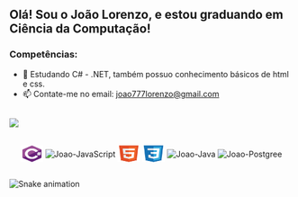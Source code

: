 ## Olá! Sou o João Lorenzo, e estou graduando em Ciência da Computação!

<h3>Competências:</h3>

- 📖 Estudando C# - .NET, também possuo conhecimento básicos de html e css.
- 📫 Contate-me no email: joao777lorenzo@gmail.com


##
<a href="https://www.linkedin.com/in/devjoaolorenzo/" target="_blank"><img src="https://img.shields.io/badge/-LinkedIn-%230077B5?style=for-the-badge&logo=linkedin&logoColor=white" target="_blank"></a>
##
<div align="center">
  <img align="center" alt="Joao-C-Sharp" height="30" width="40" src="https://raw.githubusercontent.com/devicons/devicon/master/icons/csharp/csharp-original.svg">
  <img align="center" alt="Joao-JavaScript" height="30" width="40" src="https://cdn.jsdelivr.net/gh/devicons/devicon/icons/javascript/javascript-original.svg">
  <img align="center" alt="Joao-HTML" height="30" width="40" src="https://raw.githubusercontent.com/devicons/devicon/master/icons/html5/html5-original.svg">
  <img align="center" alt="Joao-CSS" height="30" width="40" src="https://raw.githubusercontent.com/devicons/devicon/master/icons/css3/css3-original.svg">
  <img align="center" alt="Joao-Java" height="30" width="40" src="https://cdn.jsdelivr.net/gh/devicons/devicon/icons/java/java-original.svg">
  <img align="center" alt="Joao-Postgree" height="30" width="40" src="https://cdn.jsdelivr.net/gh/devicons/devicon/icons/postgresql/postgresql-original.svg" />
</div>

##

![Snake animation](https://github.com/devjoaolorenzo/devjoaolorenzo/blob/output/github-contribution-grid-snake.svg)
